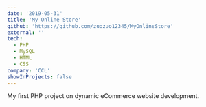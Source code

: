 ```yaml
---
date: '2019-05-31'
title: 'My Online Store'
github: 'https://github.com/zuozuo12345/MyOnlineStore'
external: ''
tech:
  - PHP
  - MySQL
  - HTML
  - CSS
company: 'CCL'
showInProjects: false
---
```


My first PHP project on dynamic eCommerce website development.
